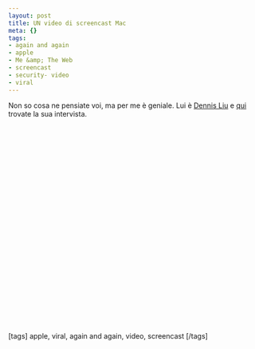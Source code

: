 ```yaml
--- 
layout: post
title: UN video di screencast Mac
meta: {}
tags: 
- again and again
- apple
- Me &amp; The Web
- screencast
- security- video
- viral
---
```

Non so cosa ne pensiate voi, ma per me è geniale. Lui è [Dennis Liu][1] e [qui][2] trovate la sua intervista.
  
<object width="535" height="400"><param name="movie" value="http://www.youtube.com/v/6kxDxLAjkO8&rel=1"></param><param name="wmode" value="transparent"></param><embed src="http://www.youtube.com/v/6kxDxLAjkO8&rel=1" type="application/x-shockwave-flash" wmode="transparent" width="535" height="400"></embed></object>
  
[1]: http://www.dennisaliu.com
[2]: http://www.tuaw.com/2008/05/15/tuaw-interview-filmmaker-dennis-liu/

[tags] apple, viral, again and again, video, screencast [/tags] 
